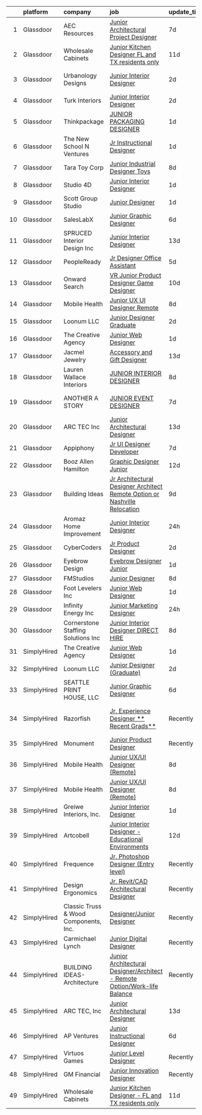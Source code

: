 

|    | platform    | company                               | job                                                                                                                                                                                                                                                                                                                                                                                                                                                                                                                                                                                                                                                                                                                                                                                                                                                                                                                                                                                                                                                                                                                                                                                                                                                                                                                                                                                                                              | update_time   | location                         |
|---:|:------------|:--------------------------------------|:---------------------------------------------------------------------------------------------------------------------------------------------------------------------------------------------------------------------------------------------------------------------------------------------------------------------------------------------------------------------------------------------------------------------------------------------------------------------------------------------------------------------------------------------------------------------------------------------------------------------------------------------------------------------------------------------------------------------------------------------------------------------------------------------------------------------------------------------------------------------------------------------------------------------------------------------------------------------------------------------------------------------------------------------------------------------------------------------------------------------------------------------------------------------------------------------------------------------------------------------------------------------------------------------------------------------------------------------------------------------------------------------------------------------------------|:--------------|:---------------------------------|
|  1 | Glassdoor   | AEC Resources                         | [Junior Architectural Project Designer](https://www.glassdoor.com/partner/jobListing.htm?pos=128&ao=1110586&s=58&guid=000001831bf6ca30863baf0cfdfbab67&src=GD_JOB_AD&t=SR&vt=w&ea=1&cs=1_e9eb47c1&cb=1662621502330&jobListingId=1008106949201&cpc=5EFBB0462F9C6B7A&jrtk=3-0-1gcdvdiikj4hj801-1gcdvdij7i3b1800-c6bb0ad38e2d2764--6NYlbfkN0B4mBr4nEg-dHvfKC8uh9Cro0ppT5FAXtqiwmrC7bMuBND98GqMElGLyTq2sES4zsujD4lJqhciQT55GVMOE5-8W3PrhrsY8v70FWKWTYt5uugOrDGB-qATEnEnKTgsLPhgeITwXnJgW0WsrtQ7j2I0jNSAVXe0rnyAcA-vsXq4viqtMn2Co_WvUYb-1fYrrO_n1aXzgiZSVpS3O1o9UOId2Pe7QO1kRSanrnJFlRKV9QpTAmbOpp7Grg7iVShrsUs0EOwcLfQvLPiuxy2JRq4RYDJsIjhM5WWxa9ei2IvtniVzAzBgIoYrxJSQYoapwh9IbNx8yuPP0Ra6Yx8YE0sijC74bFN6It3XEssATz-Tfp-N0ZSDFZlkpvNl-SEIZQOQ512RKGIQcQeNbCTFuTq5zc4A_TG4RFYztbqZPnPrQ1BEHO-Bd32qMO6j2vkX4F7rShPGMk9c1wJE23qZTCBqv2cjIzH933tBhGVZz8MNmYQ8JkesxoOSGlNBV6JSKeFTc-4cua47BLcXUoOXhzOb)                                                                                                                                                                                                                                                                                                                                                                                                                                                                                                                                 | 7d            | Minneapolis, MN                  |
|  2 | Glassdoor   | Wholesale Cabinets                    | [Junior Kitchen Designer   FL and TX residents only](https://www.glassdoor.com/partner/jobListing.htm?pos=102&ao=1110586&s=58&guid=000001831bf6ca30863baf0cfdfbab67&src=GD_JOB_AD&t=SR&vt=w&ea=1&cs=1_837c3834&cb=1662621502327&jobListingId=1008098268193&cpc=7EF4045EBFF25D00&jrtk=3-0-1gcdvdiikj4hj801-1gcdvdij7i3b1800-f3fd95e2d0fa8d1c--6NYlbfkN0BlfbrJSa3PHbvhjyyeFfDNoZtTpcLzI_2-SDNU7B3WsGWIYDmyktT4bk3iCG4V_I4NSMt6RktoGBD42Vee2kHPTUwIdLEBkku222GgmCSbmWZsv0P5GArL2zHJynDTdLcdeNouMZgwEqPNoplWHHLppId7MgI_Mft5OHOXfBW-BWToCueP3bzQ6BGomKlampS_DGHBh7BpgO08GI5knx8uXuHFjG5Ip_YRYxlHPywZyTttzjHvZQaJYmTJ-AkprmqhhgTOh6wgrt6mz7-iEELPfXEhjEDrstyCKI0rRJVgf5qmVbh7-fDgEs9ZWbIa6EJrTZjJMn0JesJa5sVfzLWEajRpBT5xOIY4GZCZbaklrikoYaaZJkyLmrKP_9VvDJKNXUhymgea1kCZ6S-659A77i031AgEp886IuF1PtU-tE2lbZLQQAFNjtemK6_Lj3SZGKJcfNkzZn_q27776Z4S8HqHJZKzkCxn_2T_ryUHWV_7ZUUKV1x3nPl8cagjtPbarr6aKp9UJOVlGTGSWTvdGGisL57G9zGrlSTJPDRMnA%3D%3D)                                                                                                                                                                                                                                                                                                                                                                                                                                                                                        | 11d           | Remote                           |
|  3 | Glassdoor   | Urbanology Designs                    | [Junior Interior Designer](https://www.glassdoor.com/partner/jobListing.htm?pos=122&ao=1110586&s=58&guid=000001831bf6ca30863baf0cfdfbab67&src=GD_JOB_AD&t=SR&vt=w&ea=1&cs=1_8abd10e7&cb=1662621502329&jobListingId=1008118638488&cpc=63E4514951618C5C&jrtk=3-0-1gcdvdiikj4hj801-1gcdvdij7i3b1800-99c4080cfd46a8d2--6NYlbfkN0AcpSabnQPmLsw-1I-pvGe5qtT-eLlYK91SCbruht8SNOjuOpejuHVTmRQdTC2Cardx1LhAWwrM-htOMiutQaLZmOk8jb_UsXFtdwkngK1VK91G6AKXa3uYL71HGr31RZACc1mkmPIAf32mYhekpzQe5wTTdb9gWyfad28uAQpvqLd1B31eX1odriIrUR_gYAVkQaRp9Zl6Kp3CK7goIbn4SNO6j57SLyQHu8hqJ2RTCZcmMfu12zkc3RirHB7XcNcc9rHpWNo7IgNzqzraJWnVfUGhvfLleKNtO09toOOLi6lLK7dKurSjpJoEkV2ypE1oxJeIyZxTkhGJsHyRM1ChIEhAso0OvvtKhMPSvdxpDzugNfvysxkhAvlPYlxL6diMXGZIEgSgVmqKzKOGKpyJziYZxsZjgSCqNA7ZgH0ePSFHft4mN6OKreXkMs4ip2c7oaU7vogQobP0J5VuRO9u1kXiZWgQ537gG7g4zyJgu5O_RpWyw-j8SMbmgbTlzWnhThuaeSepyA%3D%3D)                                                                                                                                                                                                                                                                                                                                                                                                                                                                                                                                                  | 2d            | North Richland Hills, TX         |
|  4 | Glassdoor   | Turk Interiors                        | [Junior Interior Designer](https://www.glassdoor.com/partner/jobListing.htm?pos=103&ao=1110586&s=58&guid=000001831bf6ca30863baf0cfdfbab67&src=GD_JOB_AD&t=SR&vt=w&ea=1&cs=1_d3c0df15&cb=1662621502327&jobListingId=1008119383980&cpc=24589B7DFBADF147&jrtk=3-0-1gcdvdiikj4hj801-1gcdvdij7i3b1800-9cfc65f083d63049--6NYlbfkN0BTy4Vq3kUv-8E8fBOrhZt-7WJQYqv7u2ur6JnxlE7nqzcxHKXba3er8xfLY8VfYDz_hlc3uNO4sLiqAkkPN9WLjHkKSHRiHF9h7A_lcm73T7znyFWSLSU5ZHJZrThCKzQbLg2d0sTMO55S6LmUb4JsXUWzkENlRBRmbew2kJ1drKhlTAawwJlKPiKTmRT7FuuKPC0DW68gngob_sItk-F2QnyYiYnucMHuzZNIS77kyexyF65PQ-4Cdmlj-gOIREWzUFP9pXIPvHoCp50yDEJOO2tkQ7ZmmYRkQ_esblcd60WYxp60pFv88GYIItHYxm6nJAP_ZzphfaoC6XJPXcXlOpiCCzNK9W48nNS_MiaoEkWB8GTzIyzgYeYn_F77F8GmQUM7ayBI3SnQIQeLTxwlFR-5TNvGFc6a-7Ibxkq7sRctOoonOuiv7NwqP-uKD1_fIecBJYBEnGnO0Q_cRdbp0_AJKJNyki0jjR7DNLVK_qV0W0ES9VQBlqghtTQllmvRkFx6OVb-rg%3D%3D)                                                                                                                                                                                                                                                                                                                                                                                                                                                                                                                                                  | 2d            | Colorado Springs, CO             |
|  5 | Glassdoor   | Thinkpackage                          | [JUNIOR PACKAGING DESIGNER](https://www.glassdoor.com/partner/jobListing.htm?pos=112&ao=1110586&s=58&guid=000001831bf6ca30863baf0cfdfbab67&src=GD_JOB_AD&t=SR&vt=w&ea=1&cs=1_d805c031&cb=1662621502328&jobListingId=1008120815731&cpc=444700D72F2ECBCE&jrtk=3-0-1gcdvdiikj4hj801-1gcdvdij7i3b1800-dc8a50ed25998491--6NYlbfkN0AuM2h-FiZ6pxynkFwuURbyk3E40t-YBgtquBS1k8iiYKbZwF-gcUOp-YpCknliwipHRnu8VAtQjUHCW9hggfGl4hnlPlMkaZTH1o3s5IrnqRXB0KOXgk-5XhkOkeVkfyffUToh202prnM7r-Vi7fgzwiT1ev-hpx8-nYxdXwEEOiEBhrOWM8S-bnuM1RG2QTnEWW1loY3IEJU9bl429ksRdrYywGvyHGM27ImJs0T2GYVlIOpF40vS7p0eGlLKSovNn2qZL7A9ixuubI7up9IgDlveUYMm4xjQQ4xFNBmGQd-64JwNFtj7xYFA9Fs62qFElC5WD7w1DJTUb1SD1MMm3zVmQ-UUQfBTBSIywlx6aS3oxKixICgc6VQu_WXjhZUN-At6efvDQ6L2rtQj467_1PozE74py6boQL7Et0nWuZKefTu4LxwnkcSktmwpL7jFOxQaxtRWwzL-zEsvVsmS-23dlBHRsWvlYd4hziS_y3Ls13Fa0x9tXcuBTP3z5gg%3D)                                                                                                                                                                                                                                                                                                                                                                                                                                                                                                                                                               | 1d            | New York, NY                     |
|  6 | Glassdoor   | The New School  N Ventures            | [Jr  Instructional Designer](https://www.glassdoor.com/partner/jobListing.htm?pos=121&ao=1110586&s=58&guid=000001831bf6ca30863baf0cfdfbab67&src=GD_JOB_AD&t=SR&vt=w&ea=1&cs=1_3d58f181&cb=1662621502329&jobListingId=1008121524622&cpc=42BEC95245890617&jrtk=3-0-1gcdvdiikj4hj801-1gcdvdij7i3b1800-bf06e3e6c69108c1--6NYlbfkN0B77IjMi85O3fSRyFRx7hF5ozgaDuf9JHo1-2f8PsCqNheoK_KNT8FMPMnEeLznBU8H0ScYvQsAXPGJi-Eh2fHUAHl6h5Hjz02f5cUWnrRx0VG-vT1Xm8zoee9EKvyl97WDhQ2_RPZLUm4JkZbDjCjxQG6oChA7FTWf0gWmMtbdzZazF7IquL1g1dXo1CZ6NIswhcdUOvIAN9nKf9qkShXI2RbOd67AfqkTLX49na9nygMFrl5a1QQUioKW21QhrzGyqU8NQ3sW1Yzvp1URafxd6TF-9N3BFchbJGqv4pfsFWwCbvIN1J85PN_9DHLLG6NpgSNRUSb38ftyOfvvUXiRqwtrAoV2JP7auvek5tKV6ybCfI57FNwTov2JNtviHUPoacsAMWCMC-g4_KokvknVZSHuJkcqn1vY7PnM0SgVPfyi9FTqzW3lWvo8g-SHiQxrTsAgGcBp9smQlSGVlb-cUj7uptXmz4bOkm3QaPQFxPF107MxLoJvb05HOWIkKwz9t3miqbPIDA%3D%3D)                                                                                                                                                                                                                                                                                                                                                                                                                                                                                                                                                | 1d            | Remote                           |
|  7 | Glassdoor   | Tara Toy Corp                         | [Junior Industrial Designer   Toys](https://www.glassdoor.com/partner/jobListing.htm?pos=109&ao=1110586&s=58&guid=000001831bf6ca30863baf0cfdfbab67&src=GD_JOB_AD&t=SR&vt=w&ea=1&cs=1_c7e37477&cb=1662621502328&jobListingId=1008104241715&cpc=01657B10174A43CF&jrtk=3-0-1gcdvdiikj4hj801-1gcdvdij7i3b1800-03f38e4d59b2967c--6NYlbfkN0AkIub598ZnF2Da3IhdEz_SQbDzbNeh1yEdABgIrYesRHiWB-KyLwtLZ9QnyjpOlZY-VYox9k9oddaGIw-Edy0OSMSvBOlpLwKta-nH2inTPaRCGbWi4HuqoUUbMsWB82_boAeHqhP3l-oPXKBSmwbYmmXJv41fN7VKewTtcvLHjd3Yh0l6rW5jEwfj4Xf2b71u8d5SEhHmUIN_VgxeDudzRvh7b3AOMYVDjE5BSPrPl637MRgGm1ak79xKITyGz9LESzAsUzAgtkqZWI9ozzu5EYdT_qT4u5FVcGm8YNxQueua9oEo0sPt3QQkwDNhO_15MbgSf1iLE_bFLnm1Ea8UCCENs93qXvTI-cgkP51-tyGXVNop4VL3_X76D59t2BMtczmz1WztGVC-6asnrRSFQSi3508rSipJCMheWz2aikxcfWHA95GsdIPmKE-14Ff3s5ZOgPxIHzVFvYle3OKReQ1Mz0eHeoQPkOw8OGzAoOCQ1jW-SF_ZHdovfWgClvV2fGe0Tqd8ag%3D%3D)                                                                                                                                                                                                                                                                                                                                                                                                                                                                                                                                         | 8d            | Hauppauge, NY                    |
|  8 | Glassdoor   | Studio 4D                             | [Junior Interior Designer](https://www.glassdoor.com/partner/jobListing.htm?pos=113&ao=1110586&s=58&guid=000001831bf6ca30863baf0cfdfbab67&src=GD_JOB_AD&t=SR&vt=w&ea=1&cs=1_90cb69a2&cb=1662621502328&jobListingId=1008120420730&cpc=88C71AD61D38E582&jrtk=3-0-1gcdvdiikj4hj801-1gcdvdij7i3b1800-d66ac5ccdf6e1116--6NYlbfkN0CHpSnjIPxMtekS58WZl5Olhjo2iWL5RjE_Boe0ccr3FuGoV4i2gtzxrtWqQnVqWirhdJlFGM-ODpF-pLua1llqbWXyAh1SLilXLiFgfNkrS8FVZzINW8Sb8wZ0EsFHB0Rib8eKHqdKJV6jcxJJTZQWdRPobCKme2D7pMwYNbuSVFRg1EDa6XaqIrHARI2kbb3s2sfNcohPkn49s1MIv5Li38PgMZy5ql2UXGGDxHLLacisFXy0NqI4aX7nPL1XEBw35JxuVPXP6sQIuyrJIDrU5J8Q__RrskI6j20W-idKg4v8Y2U3-ItHtGZkLkVYajU7mP4aPX1gLu_Fs8ySniglq0FdFhWT6VRQoxwclzMJ1uN5W9LVXFgiPb-OrK4-zZ_uH3BrU8UOflRPP2zXhiwfufR-jvEYZGNdeptvOL5JmziJvZ3pJjcEeTR4CrDMxpXu9kJ2uTt_eARfi5YpgoXPf0fZoFWQEa0OfjDI7969jw0GKt-_0QGH-nPB8rvSOfdshOkjxCC3Zw%3D%3D)                                                                                                                                                                                                                                                                                                                                                                                                                                                                                                                                                  | 1d            | Denver, CO                       |
|  9 | Glassdoor   | Scott Group Studio                    | [Junior Designer](https://www.glassdoor.com/partner/jobListing.htm?pos=106&ao=1110586&s=58&guid=000001831bf6ca30863baf0cfdfbab67&src=GD_JOB_AD&t=SR&vt=w&ea=1&cs=1_eee05811&cb=1662621502327&jobListingId=1008120859273&cpc=81AAE51C33FDE227&jrtk=3-0-1gcdvdiikj4hj801-1gcdvdij7i3b1800-c33eb389315ae35b--6NYlbfkN0APToHrk7ILONyRglvlT3LJMO76dZGJsKlG8WQjsY8CqzJJDeCOMXQimsUpbWE_Zw0zBGtYG5mYPOavxjX80xwefx1-WYz9hU4oWBPSHw9ArJtRdWZar4cODPY57kFstE4bkxTXnR1m0LOIV4VsEs3frMQprEFMLyyH32VYka_tIKwT7912pRk4SJD6vnvfCzseu7-Hb5-jzWMuuh_HrB36nvR6jk-FHEn6RrAFYpYhvRucc_Bv-1RHq_SvLSNtHJYSzvGfsIVVI0zvpAYnIge4EVovfkjUDSXyK98uQXaP8lUKWqYOeiRatdlDsq5DMEL57lCicJy-W9fCzkxH4nI5Eqwuu7Hla_ixh3mzId8HQaHl6GztAO0HxPpKkio3bwvi8-A1LTj2Ln1oDRIzjcmUzsy2k_NxgLSP5s3RIQuQkvydnKGj9A7_H7pp384u1zRqHiop734eFlwwRlvCTnG006KrdjaaEmdrm3LVFGNACMshuKpg-NoO2DQnfieMfAcs2FtXC6y1xg%3D%3D)                                                                                                                                                                                                                                                                                                                                                                                                                                                                                                                                                           | 1d            | Grand Rapids, MI                 |
| 10 | Glassdoor   | SalesLabX                             | [Junior Graphic Designer](https://www.glassdoor.com/partner/jobListing.htm?pos=107&ao=1110586&s=58&guid=000001831bf6ca30863baf0cfdfbab67&src=GD_JOB_AD&t=SR&vt=w&cs=1_89bc3fe2&cb=1662621502327&jobListingId=1008111579607&cpc=84DBBAA61F05C438&jrtk=3-0-1gcdvdiikj4hj801-1gcdvdij7i3b1800-e908962a8703a28d--6NYlbfkN0AZhccrYCUSJlZEde1UnGXnwlG1V9FU8luw-eezWnVYr5cEIZbxF0ud2TiQradMyDYAhjUuZdU-Jc6KDrNnXGt0luj4X9eLCFruo8XOurAzNfkw5TKDUy8_2DXlF_UuK3XC5Jdc8AGJshFzDUJNXv15OVNeEv33cNdPQ9245r-wmXF-LAyKzaSghXflGQ8p0QStWXYmC_7uTsXdxjxXt0chxf-XKEO3PScP9UCTtWS9-jzK-wpmHhBa2DW4RS2EYC8sIZSG71hp2k28ed84_OFVmnbRRdlyWZU8k1kNZosWzRqyBLz0IuO5Ve27K7nN3Gos89RM-jn_ByK7JT00hTpqz1Qir3ZbEWKNAbDkRlutQ3l1Jc9l8ijwOXweHNi85RYdcgTDMlqXyMY9tXqpZxx55MdIm5GABkw2A5cJgUZChighJNz3RbUS)                                                                                                                                                                                                                                                                                                                                                                                                                                                                                                                                                                                                                                                    | 6d            | Austin, TX                       |
| 11 | Glassdoor   | SPRUCED Interior Design  Inc          | [Junior Interior Designer](https://www.glassdoor.com/partner/jobListing.htm?pos=119&ao=1110586&s=58&guid=000001831bf6ca30863baf0cfdfbab67&src=GD_JOB_AD&t=SR&vt=w&ea=1&cs=1_ec0efbe3&cb=1662621502329&jobListingId=1008094558478&cpc=76BDADE3D6D9A820&jrtk=3-0-1gcdvdiikj4hj801-1gcdvdij7i3b1800-80ebf77650ab9797--6NYlbfkN0CyuKPqNU731rQxIAuzkiRbt4QedJXsrZ0xIuHeMJBfly7fM2DZXWCz-6qZzSdpwEO5m4JQNTI39-wSz6eSJAIe2DCWQ1g9E6jbihSTcdukLL9hmXddjUm3lrv3zPf-27_LJHtVvA-jmYa6UZrtqZdYTLq60kJRfkOUZ8MWNF_A7uzIKChvmUQr3Wmb0NbKUkonMMMQIBsMKkkIZRlbKT3ypff-SN6nGSqbNGSB6wwPS0zaouKa-SDfPjYzfvTheLT-_x1DnXdkRVd7dM-uYCm3qa_NlJwPEwhSFp7POINNxPUtD8TpKY4haj-4rE08kMBfHSlH7o1nnqwyhG2fvTIusrZjatIIWNADlHofgIlqo0TxHLHKJQFLJSQwUlLIvdLMVm_--4BJZIdYROLaNG5xgSgYRhv7Ax1m0-BP-_bQWkDid6w0y5M4S2EJPqFoe80YXNFrR8M_L3Hdwozb4VrNudKVE7ZYu9iA1f0hb0GGYHB_hYwb9N9_otxRkuN210M%3D)                                                                                                                                                                                                                                                                                                                                                                                                                                                                                                                                                                | 13d           | Carrollton, TX                   |
| 12 | Glassdoor   | PeopleReady                           | [Jr Designer   Office Assistant](https://www.glassdoor.com/partner/jobListing.htm?pos=125&ao=1110586&s=58&guid=000001831bf6ca30863baf0cfdfbab67&src=GD_JOB_AD&t=SR&vt=w&cs=1_1a4b7d2b&cb=1662621502329&jobListingId=1008115010022&cpc=149B3D5996025BBA&jrtk=3-0-1gcdvdiikj4hj801-1gcdvdij7i3b1800-db33d69e8cde6795--6NYlbfkN0B1drg_K7tLxMie0n76weG8EYn1RYFA0dI3OmTgBacXuc2xu9EYH4rGc7vmHioYIlAvEkC-ID2xLPLQ6FJmgAlNt6l_XSd1lygQWPWbHzePe3Wu2CVBLzr-8vXGgytz4pafUNaa-UqWICO5ECKnls_2e4bVNMUnmTt2EGStTaZ7K0XRdA_Zd8R17SnArRqM7HUc5jj5NI1baNoGMJfQvuKci2jlpeszjJqBU20xTJDc9lhnmk75kUrP2a2XuSvdY7hNkI_d-OgUhGWxqci1Zei0wyMmwGv6y3iH4dgVfiRdC44t_QhOmVofLaoJRQwfvw7jaka9otyzpYAdxHaSsqbSf88inNqtuBurcLnMSGxGAulkR2kHSXH5fFl4j3lr9q3FAJ0F6pNPVLpPGIGcqfO5KKG0ZNNG3869fV4tT765KVsMgIN8CLn54QOZK-bfeSN934v3PwS5mH1eox4r6kgsVKxcEoyAr-4E6gVWyed1We4uyZA_ZVU8eaK0sP4Oetq9fno_kaIFlRuhreiT4b3ohJDCMqRRBAAPfEPa9cqvtJ6D8qKS2cDnIpboyGhNsH0WvF6UCCmkVEPGTx_B4R6Z)                                                                                                                                                                                                                                                                                                                                                                                                                                                                             | 5d            | Scandia, MN                      |
| 13 | Glassdoor   | Onward Search                         | [VR Junior Product Designer   Game Designer](https://www.glassdoor.com/partner/jobListing.htm?pos=129&ao=1110586&s=58&guid=000001831bf6ca30863baf0cfdfbab67&src=GD_JOB_AD&t=SR&vt=w&cs=1_27a77b38&cb=1662621502329&jobListingId=1008099053226&cpc=FA84DF7EA1EC2398&jrtk=3-0-1gcdvdiikj4hj801-1gcdvdij7i3b1800-07bbdb308ea4cc37--6NYlbfkN0B7YoEZZ2QAGDyEGGmBPAUWSHc1Mt3sMCn9FehKcWA3w0f8WX1n9N967XqX1pCIHHLFdmzbhUsIqV71s7ELi4968vvXF1tNBLroB6uxZKxOmwhjWdxb5OGPft9Hp_QzX1Za0pDBa7zXeAU8-B_2iBrng0C8MzgiMDMQd45vBq0TCqtqFsY6h4J69NGjonh5XBwHca38FpxQ99siVi7yfY50Qx-D6p-_9EF8ST3fYnEu2LoUVEy0VnAFiw74JY19A2juPK9-Ni1r0qb-ZNiUA9oTqKjN9bNdWQP1pkNh6pQLNce57YEfODVDplgcGRSFwHSlQvdgruD7zLWdFUSiSMKsbyv16PEZ_HH-Z4tHK4VjqSY75mVNzBWoJGUc46qbU8aXilp5wgolwqApdvWfiXMtlMtMujeSs8KPSsH-BlXxK6oyPVkfs0Qp6JXSUTuXmLVI4PAatT0YNeMg1It9DhbsEnQRzcUIgfX3v3BqcxBJa-S_ftIgKLkf0qsmswbJxMoRXJarVT6Tmbh51nLI_qE7X2bn2liuFNE1-SvGKpuoIeTiEAfuKqCN4OZCgVaIMpofuNxPvc1F6EyW1dRoZ-w0TbJmotLOwWuy9kCqNZk08vhKIm1xjjvTo7CjXLNr-DPaDMQ8mzn7vhmbpUuI6BwZVoIbszzmwub0qyIgomJZYWaNt3sgKmz_twvAszTp1MctHvSVOvSSj8h8SNfH83dPAdcSy-A4bJuL2TcXMtiuStimv1KiPWmgJkYw9gQACq7wh-W8KXry-G79fGfAHpTo0uIQxHdDsPfaFo2ifFVTd_aHhg2JyOgPfCDWHiHQwSHwPNFgPApgYM-Qv-uJqS8S5nobBhgs-savWbWy9rDLKwV6bQk_PwrGoXicFLmypwOYtztixgpLRFSd6eSalpoUWF5T2G3yjhZWcC8lraN-mvoPRDHOsRgbXR-7D0uqRnEEimbSp2xerZwAKEZFiksIjyyQj4oG4rhnnOdkJ67J8kiFJU4LemcltG-0zeMj86qkd2ktHIwupR-THu-G6KCG) | 10d           | Seattle, WA                      |
| 14 | Glassdoor   | Mobile Health                         | [Junior UX UI Designer  Remote ](https://www.glassdoor.com/partner/jobListing.htm?pos=117&ao=1110586&s=58&guid=000001831bf6ca30863baf0cfdfbab67&src=GD_JOB_AD&t=SR&vt=w&ea=1&cs=1_b581f995&cb=1662621502328&jobListingId=1008104582625&cpc=8795CF9063CD573D&jrtk=3-0-1gcdvdiikj4hj801-1gcdvdij7i3b1800-0b855880aef5fae4--6NYlbfkN0CVW-wZUB6fDkVbeXZUmA8a9VqOuLioZTZt07t5oqbkUixMn8E1AkY7NfCvE7a_uIFEM4p2K4W6Xowwu-eZbvZMAmUZzzrHL6ljTCT7DYTx6XjJdgQUIEh9p7SxX-wpgLvWtsfp4DDj8x2BvdIzeHYMSSkPiP9r4jjtgVITdl04BLVLmN7DTPJeZ4_ZEyu9s9nqhV2QWR_lITSxw7XkI96UE3wcvTIgWmKlX7r6ub6nhPCoSA5A8Kl8n8d0K252U6qIsNdQ3pNuo9oR39rvptm1X_tP8I7vmwEYJAJr1jIXkVW9MaYFMgAjfuAQfOm9nivUKue3BkjP0BPx8pBVXt9MCdPoZz_IGGOIzRnUwYzCykjnGPIFkb0UVFKdlLBK8T71SNf9Rio8Vv6iJVSZnxYhPjb0m-vfZh97app1FDGN3imWjNRWi0CqgvjSjUFGDTvtFRi6WwxQJrXtsPgVmeoVPvdAXd-aKz2HcLx2PV9nE2F0w8E2YQGF5jCrcfAx8zC_4SmkGFGeO6uUsMBpdJ-CpyjXC_WYzRkShG0L5pGKBJ3DpYWC_KAWceKqwWL2sM937DZLLY52V9x28OKLsTPI8AK83OzIkUo%3D)                                                                                                                                                                                                                                                                                                                                                                                                                                                          | 8d            | New York, NY                     |
| 15 | Glassdoor   | Loonum LLC                            | [Junior Designer  Graduate ](https://www.glassdoor.com/partner/jobListing.htm?pos=123&ao=1110586&s=58&guid=000001831bf6ca30863baf0cfdfbab67&src=GD_JOB_AD&t=SR&vt=w&ea=1&cs=1_db78818b&cb=1662621502329&jobListingId=1008117829071&cpc=FAE5E775D180B2FB&jrtk=3-0-1gcdvdiikj4hj801-1gcdvdij7i3b1800-40214ef59b438126--6NYlbfkN0DAwgduWqBP7ymGN-lTADpinz2i-23XbRAyg5ywqS-MDfuU4MrSvHQrlYYDKmwGGmwluOBvz7vMslEzgRKJczfPOFybmcpWvAGGJl5bfuMi8XlHlFi-cravDhvAvoHGrCoTnNay-wBlxzCKwuu0iSTYx6TpVe9_VIsP_lWlZpD3xOCbK1FaavEr53sOfhyg6Y1Pj1uGGO5LGBoW7SSObhxt1keNwInY-2B0Gqpk2iU95q771qyEhGQvbPznpGxOqfpy_7I86dte_2u3mBj-KoaFy0v0ybrMi4bhV7-hJ64ZPagcYud_eOKKXkOG3lnSv1y3a2wfFP-f-yVmYZBXbQnOvrMzPF-Q2jijqRD0QWF-pdMegOWpOjAxoIk9nz0lx-VbWsPV4bTeyoy1Ay4w1aFsDCIw3RQ_2xylRNv4bwb1FOZekY0sZtuxV21XaQcKD8uRKGh_hpi9yT7wGV6d8cHCOO5W0Shu9FU55NxQ9jkHo3RwNQLXz8jYXxsq1NTle1w%3D)                                                                                                                                                                                                                                                                                                                                                                                                                                                                                                                                                              | 2d            | Valencia, CA                     |
| 16 | Glassdoor   | The Creative Agency                   | [Junior Web Designer](https://www.glassdoor.com/partner/jobListing.htm?pos=105&ao=1110586&s=58&guid=000001831bf6ca30863baf0cfdfbab67&src=GD_JOB_AD&t=SR&vt=w&ea=1&cs=1_dcb905f3&cb=1662621502327&jobListingId=1008122117450&cpc=39BF0EDDD7C951CC&jrtk=3-0-1gcdvdiikj4hj801-1gcdvdij7i3b1800-07de29c15e1b71f5--6NYlbfkN0CvahHJL5dpwIe5nlYo2UZJB8CTXAEl9vJAxrd3EfdRQRDXMdttjz6p2wIFQHy-ikY5HQoD1oHYAiAXQLBDYqWRHqBXiX7PHw_EVYOTefVmqgQrXIkbNhJUSs-OmbVuz8nyNude4TWYWK73T9uHxG1FoKMezYAVWTGz50PbTvAD2NIuyzBBAE9QGTc7B51kAjus5-0vZ_VYxoidGu3HiYkjVILAFeSKrrpBU5bBuZUYJMG8N7_s8zeh_7L04RuZkpM18KpUzCdcGwr4K0jDuOWSm1nyM9376prPCkGL7t8WKi-mlieZwO2RVKQtll-hcpBrRH6iD6R_s5Ac8TsipYi38RJPt3w_1glMj-X7HWgo-iW1En40kRxdUsGH_pM68yF2f2PQqmya1-EXVZyS2bUng2Y9XY2HWOYpQVpSxD7M5Dy9ulhefgGCRGCFHW7dGyUQ9duz8POWsFyeRBg6GV-h7-w9FtTCRa5JlWsBHf7otg8UVPjThkOLJ-ilMTksk6IBraitQ0_7vg%3D%3D)                                                                                                                                                                                                                                                                                                                                                                                                                                                                                                                                                       | 1d            | Fort Collins, CO                 |
| 17 | Glassdoor   | Jacmel Jewelry                        | [Accessory and Gift Designer](https://www.glassdoor.com/partner/jobListing.htm?pos=114&ao=1110586&s=58&guid=000001831bf6ca30863baf0cfdfbab67&src=GD_JOB_AD&t=SR&vt=w&ea=1&cs=1_75f3f77a&cb=1662621502328&jobListingId=1008094045785&cpc=B05B6D422C45E27E&jrtk=3-0-1gcdvdiikj4hj801-1gcdvdij7i3b1800-fb3c68d7bd62e2aa--6NYlbfkN0DfhRLDY5E7BVY3xhBTAobuSaZ3WR2SqAJ-w4NHeQGDZ5tebBT8WaHsvE5adThYB7aJ3Tg44UEkKSZfnTXkIQteDUBjaVeukSMg0PLbSUietYq4-t6r91KBHPlyblV228V6EvyAGssnBtb-_pMmtOSj0wQVMVMzQVpkL1mV4BraEyfpY5rt6N6n3_0n1FL0QUhUfMjDXT_CNCFJtduhi1b8S4JPACLpvAWlkwTJqXGvOW6GlU0UQ1ujTbkIbjR1itPxE4Np7b-JDipiJhT3kSc1O7iPa-g_yxDyJRXSbWZksPeGpdbP1Q22uGLy2I2orUco-OtArJAeyPszcxmZsoBgSawtaOZS_ek59MAhc2OgQAU0Qtl6hjdPXir6tvDVLg_Ee53LKaHMzEa6e5LhfI0FiCAYgIrV7o-GL4yK4NalJYyVSJ_e_xq_8Rz2p_e8o3ptWfaD_PS-RqVNJTcJFartPL5Rx9Z_j96UOdaP9P5I8QbaJNXdSpUoB-cebBgxQfaopFKPY2En7w%3D%3D)                                                                                                                                                                                                                                                                                                                                                                                                                                                                                                                                               | 13d           | New York, NY                     |
| 18 | Glassdoor   | Lauren Wallace Interiors              | [JUNIOR INTERIOR DESIGNER](https://www.glassdoor.com/partner/jobListing.htm?pos=115&ao=1110586&s=58&guid=000001831bf6ca30863baf0cfdfbab67&src=GD_JOB_AD&t=SR&vt=w&ea=1&cs=1_5889366e&cb=1662621502328&jobListingId=1008103803807&cpc=235F38378B0CF412&jrtk=3-0-1gcdvdiikj4hj801-1gcdvdij7i3b1800-aaada9d120d619b7--6NYlbfkN0Cbq8KRDDswypoZUK76VNR0mn6UWrbYcZCiHc7AYeAHT_r8k0rVjCVcwU5_JDKeCjF8a4olaP1Ko9xwkxQQAxIWy64P8_qRLj27C9GX95sQPbB9GRVGgp8mzKN23PDH8Dwl8RPcV3gDVXrghmZETCXYwnPTNpJeexEzsAPFSFqPFjudlEl0IPU3Q_1S1rr0Vac0Y_6DMeU52hzi7oDBAPmDsv3pRE7hqSaMXilzKkM6DoMKfqg0wOSfNvG_9E5paLImG_V0ZmcTmBLISzyOIyKynhDz6YH5tpgQ_EzX4aJDb3_N1Ono_x8o52N1TfAzE0dVyCbxXV-53D2sCujKxJcB7IPqnN6cyYDvKJRpZiLRD6mYduuW7OvaBy24pbM_P2xesAszXJ1XzrNEvdtz6QdJUcnAiJEMGbYCnmUWENkVC7mYKhb9FPqMUyxPnekuL7pJ9k2x6-94x_0r61BAPs2aIsQIufSdgg0rXZGQg2v4xu1dbvdK4z923DLJnWZpEVF-VCnqwDmTVA%3D%3D)                                                                                                                                                                                                                                                                                                                                                                                                                                                                                                                                                  | 8d            | Paradise Valley, AZ              |
| 19 | Glassdoor   | ANOTHER A STORY                       | [JUNIOR EVENT DESIGNER](https://www.glassdoor.com/partner/jobListing.htm?pos=118&ao=1110586&s=58&guid=000001831bf6ca30863baf0cfdfbab67&src=GD_JOB_AD&t=SR&vt=w&ea=1&cs=1_ff9f6edc&cb=1662621502328&jobListingId=1008106607922&cpc=2F9DD8B511C89582&jrtk=3-0-1gcdvdiikj4hj801-1gcdvdij7i3b1800-10aa3b458b445710--6NYlbfkN0DsBOlmEAMqZtav1V1WKZO3RUElpafjggtWvxyDQ3xFSqf_F-uFbbl6FOOAANp-hNwtXQM9mWj3XURN6-Tr_rOl1_9rP-_ErtiIOWTp9DWKV28-WNBIOEh7ajDoQPxaYnS80Bpi8YG0_GqKETZfHSqcxaVQxuU2xORISkEOQjFxc8fp6gifs_MpBHL2_AFQrTl2CiOT1WjBToCFoVjRVV87jShZGOS3Lz_iFbjp2E-vg0szYSxMHOCiGKHIymX_CFBhwAaX6xH9GwthtGu_z6hIf347DvoqpNcr8fS7PBtAQvnsMfdQFJy24ExEttijtrunJoOBUt_Hvf6i6wJmsaMuz2Juw8DD5PJH5HuNg-bdLkl61yS9DSVo7eoOi4VrfHPeeil1PEBjbXjYKyrdMQ892AMySWCGhV7IwyvxcTT-QJrzL-EJxVHb7xe1T-EmdXt177kdG9eMBr_wxsdG6GkQ_YpSoi_vB-n8uW5b8KClcnI7c4-AWpvSJmbLoBW3Mnw%3D)                                                                                                                                                                                                                                                                                                                                                                                                                                                                                                                                                                   | 7d            | West Hollywood, CA               |
| 20 | Glassdoor   | ARC TEC  Inc                          | [Junior Architectural Designer](https://www.glassdoor.com/partner/jobListing.htm?pos=101&ao=1110586&s=58&guid=000001831bf6ca30863baf0cfdfbab67&src=GD_JOB_AD&t=SR&vt=w&ea=1&cs=1_8d9ca2f0&cb=1662621502326&jobListingId=1008094250347&cpc=A3FF7359324B14EE&jrtk=3-0-1gcdvdiikj4hj801-1gcdvdij7i3b1800-057b9ef726cdf355--6NYlbfkN0ATuzukLZvOA7Cxi5gGVTPK8s05ijijAIGQnHXs5Od0Xxlz_9ucv3NNMmMCiVCRnamLwynqCI_gH0TeJNJ8dPDCE9JBqDAqH1bTDht-y13r2k6KK0hLrrYz-6H1kzOAYAPZ2LpBMGePNcYe-OxGoZbJ3nZcV01QIzIJzMuse7ZZpjxaUZXBATd76pcjJNWgO1vRBgVOxPoahlZ6LGweHOLpa0BSX-VaEJ7gyc8YJXid-Y-MEDzwo6BEVUa70jbqgSht7Wtqlut_Hhxbfsc7IdffdhedRZGSbrG7hbGkn4Eab76b46vCdCCzzq3QlGH2aLlroez_r3r9NsvBlYjxiCgNcueBdZ7jDC_RX9HLbsLLfYkId3f_Y3T3AFn6S0z5jKTv999e8mZJRajVEEpfAfbVx5oMLbG9F7GgwjFLb19DBbz5xCWkGu-HYgzwBSNGGtsk7fwtVcSwMkv-aKsZHj-y96tnd-dbqTKBAxeeik7o032yeG8X898lbqiGyb67kstHWwsgnV9xomDxbbHrNuC9)                                                                                                                                                                                                                                                                                                                                                                                                                                                                                                                                         | 13d           | San Jose, CA                     |
| 21 | Glassdoor   | Appiphony                             | [Jr  UI Designer   Developer](https://www.glassdoor.com/partner/jobListing.htm?pos=127&ao=1110586&s=58&guid=000001831bf6ca30863baf0cfdfbab67&src=GD_JOB_AD&t=SR&vt=w&ea=1&cs=1_fdf59e58&cb=1662621502329&jobListingId=1008106905500&cpc=32EE424DE2B657EB&jrtk=3-0-1gcdvdiikj4hj801-1gcdvdij7i3b1800-ace4701ba98733a2--6NYlbfkN0DBc7w0xclGgia4rxR5d721pIg1ynEBDV_Wu1axbExK5d0pbSc7c3t6wMwCdRzWOG5gAiI9DzWZozo1Hs_dX5xFBK-3mPdmWahEd8iOAY9Y4S9YneM6Xl_nYOCUXvbXwOJj2Ds0fi_QRx_9l_ZfSqHqnCt5_KkPwgPFVZdduwuKrjoxYKHndxRL_08kRAVw_BsJ5b6MOQRWT0tWdJIub5grUWnIXisHWVEGnpYTj55UfGSkVME6x-W6Q1QhZMVz7g3ywehNUFmuNCjixt1xKb872rMBAYQuOC_OFWrJjM8A9aLRBYBGgC9s_aqDDBgwuNmg754XCFkdK7W73SKBhb5kVGOQHzPMDAVDAu9m-gvvOsDpZMfZL754Nd-wAoNfcuhUaYxSHugv_7KMUdU8ImufiOq1R5X4Wdrq1wXnh6ya36K8_xPAJIqc8S6A_6-crA3bvP7ldhYp6EAWQJUKYqwsvMOAxbxNv7G94cCQ1OonvIuHUWNnaI-KQGYKMFY__RQSS-DUODiJ6jzO-4Go4WZ3)                                                                                                                                                                                                                                                                                                                                                                                                                                                                                                                                           | 7d            | Chicago, IL                      |
| 22 | Glassdoor   | Booz Allen Hamilton                   | [Graphic Designer  Junior](https://www.glassdoor.com/partner/jobListing.htm?pos=104&ao=1110586&s=58&guid=000001831bf6ca30863baf0cfdfbab67&src=GD_JOB_AD&t=SR&vt=w&cs=1_76c8975f&cb=1662621502326&jobListingId=1008097391964&cpc=4269A4BF187C94B7&jrtk=3-0-1gcdvdiikj4hj801-1gcdvdij7i3b1800-16c71574a40267a0--6NYlbfkN0CaLaeO0W0aSDE10oNno4SsRl14ssiVXEJb5QYZji-zahvEu0xfL2FT9xiGXFqxhLhb3twJM7PHom58qPOiMeUwXzwUjPVK2VMZYKnrUbm3nUU7kOgJDn45XnQE6Vdtd_dVAGYTGG7HNMAZTxuBvJi8s48BdWrqDGVqZQrHCElfFdHBrjndRryQAd88pV2vhtCtQpaUYn8UdYECl612PnYOIspzKqhw7DBucqp-vahDra-b5gU6qNT26FPfloCC_FomNDvgz67xt1VrsNVXv7xb9u1JEnx3L78CValOu7B_srTmflRKoAc8sPTbK-nuvOQM77GFZ6vQyAM6vywHpspgexGCMX0LcHk8ummqn2C-HsZ4i6oBjrltfffC7l3s51VdVCmFZjG-kM5mx1qa8ExXiBSmGCdByqdqjvj7tPQ-hUr6gKMY7cBgEbMOKw0Zq-evOOcSxYgVJMYrO8YRp9T5GaerziqQisojDjSJ4XPZ-Yz5EL3FLmF9q7wLlHwclB-dA-yiL04VmaOFxt3j2Rtj-f4pD7WGSDW7IcjQpcNtDEeYb42e50x8b9vRUEaxU5TPwEaLdIdVzg%3D%3D)                                                                                                                                                                                                                                                                                                                                                                                                                                                                                       | 12d           | Maxwell AFB, AL                  |
| 23 | Glassdoor   | Building Ideas                        | [Jr  Architectural Designer Architect Remote Option or Nashville Relocation](https://www.glassdoor.com/partner/jobListing.htm?pos=126&ao=1110586&s=58&guid=000001831bf6ca30863baf0cfdfbab67&src=GD_JOB_AD&t=SR&vt=w&ea=1&cs=1_73d9fc01&cb=1662621502329&jobListingId=1008101522084&cpc=47CFDC01B3F81FAC&jrtk=3-0-1gcdvdiikj4hj801-1gcdvdij7i3b1800-1408652749888ab1--6NYlbfkN0BoeN8o2TtYIymYcGb3iHz_h7Kekt3ZVqOBcUvSGCcqpZG8odRd7ezbiMXdDCZmGoX7ePJ3Z7aAkzmVuVgT2TgcuUZzY7-W4eC4EkfMInd1CQVz8yTsc0JSvSu-iCqs7shIeoKJsDKrRBdDMW_amvG3BpSIRzscDA2Nnos781tYpktAVdz7jKvqHNt_JhhjS1sjOlJCR-ODHLqMvyfYGJGV8JofIYWwYhIFQ0N4LqUwS_ICZDyeWEfgCFz-cJq-D6GaN8wjAOGLaTXciF1WatLuw-hYAk5OcIMiKi_4XPgwWdTqDlBPRBDKLOBkHWYvKMsvb4mNPOs9lgIc28wF4nLGVLxrpMJhgA7UwM1oP9KHx7hSLKfC25Jya78nsH3nJkevzlSGgfCfgYzdzE3jLzVo0Z2xWUtG8fQSd8iQDkSBJudNmlZNewcCRo6hxWykcLroUABQ-iz4a3A3vLyAzTfeSOqUut59LI-b2aaR94w7OEzzDbT8ZPED2J_oQgIlHzKteACzLchfvUfvJs9ixJ9BHLurNkkSv7FJCkoNpkw-Q6_499QJyP1bCPT35s3Nu1w%3D)                                                                                                                                                                                                                                                                                                                                                                                                                                              | 9d            | Remote                           |
| 24 | Glassdoor   | Aromaz Home Improvement               | [Junior Interior Designer](https://www.glassdoor.com/partner/jobListing.htm?pos=110&ao=1110586&s=58&guid=000001831bf6ca30863baf0cfdfbab67&src=GD_JOB_AD&t=SR&vt=w&ea=1&cs=1_aa9bfbcf&cb=1662621502328&jobListingId=1008123273310&cpc=63C68CF611DF075E&jrtk=3-0-1gcdvdiikj4hj801-1gcdvdij7i3b1800-cfd2016d4c1f07e7--6NYlbfkN0DeXU0vMxLyKhfauY-dgUBa_3v1DHLtGGo4EP_Dl8CiYyPDWSWEoavRrCEmc3llBZ98AjKi2KqoddTjsYfiOhbbyVocEgghFYSgxCfuZJ75v_N29QQkuzGdplJFWK-mkh80asB7Ur1AO3QwMhhZzSVLdchFXFBl0LJLebvTCA8y_k0yVTqSLrVi21v7zKSFhSum6yr2EhAw56a-Hw6OwIFodSAQ2Kk6VRVAyM1eRla6Rdtj8QPnNwv90WszeCE19VL6JU5gSCsSIIqT2gg1fbmfhYAKWYN7CIXatX-Pj3IUXUS0Sli46ZYKrmNyXGxsIIdTZ2mK66KEXMjg2BsNBV1ZeKL2z1aSTVcs3f55jkkduc_vOliFomXcGLI7Mh0Pv_q5HO5DNi95z0HR6Thif_IxxrEBsJY8SowAKsGVlvcamVHWiuNuaQlLZvL4pcPjjyEgLJriXPisFj63m1ZWPxC8AHNTM38LXdgFjsjEBP64oGeKI2BXhPuTLFTAPUjTCFD4L-aV-bJwSA%3D%3D)                                                                                                                                                                                                                                                                                                                                                                                                                                                                                                                                                  | 24h           | United States                    |
| 25 | Glassdoor   | CyberCoders                           | [Jr  Product Designer](https://www.glassdoor.com/partner/jobListing.htm?pos=130&ao=1110586&s=58&guid=000001831bf6ca30863baf0cfdfbab67&src=GD_JOB_AD&t=SR&vt=w&ea=1&cs=1_dd643ae0&cb=1662621502330&jobListingId=1008118858681&cpc=451933188B21919D&jrtk=3-0-1gcdvdiikj4hj801-1gcdvdij7i3b1800-02477041e0f71bad--6NYlbfkN0CpFJQzrgRR8WqXWK1qKKEqALWJw739KlKqr2H-MSI4eoBlI4EFrmor2FYZMP3muM2jIErn2TD3DQ6_hJIctOqJfElMbglP0xg592gEfQi7bUiDwBHNn2zCig22n1FjqXWQprMVzzDeb7e9_o79p1qE-uwgithDuhWyh9wMN4eIfNXDHYd-TJ8XQVctMHRFKvoxuhIycZIyUqfyQvUQeRF10vImFFk2-NuZ88NauClqIHmCzOfINxwP6XxCov_Yk08kks1iyjCtSmX3DYimhzgM8iGvkSp0vW5WwvWXMh4bb1sqQhrMWki14tcK2fIsv-tgYUJvfRoIYllbQbaYSW0cJBr5PxCsXijbDKWijrmHiwYvlAVzKwI_Szk1hdvkrdzDshK0cr3udwYOg1RywzS5u7l06aecCYTn61K0kekrCKx-Swc1HAOdwnzyNDjvs8i-T5cUwjzWzOykmu6nB5d1V6guRHrocIJr4pOQFkFhr2HXmUICv1z8_2Wi1kOqRNjp56McmS138n1ryaPB3-Jnl6MR-eFDpt2KWP3QXH6-euaKEI8rAPUCNn775uD524XQm1F8o_k1ZvtUEO0tFqMl4HGda5gcQcuDMg_o9v3cRp_VLmJtbyvyjw7woWaW1egNUOucD6QXqUZqZOjWlP1ObCOw75KM9iKeqgymxGRGS92VENCgYUu3-npwC8UUHWj2KMXnlvjAqVYkphmx9kkMyHKZ8PZsFyettRUsAF6hQsWyvjR9dFXAStEAnTLJlfSMOc2SUQKC_0foh1QRcQDwnjsf06OG3Z9ZA8iBG-rnOTROlcGUHE7VKLGqTJWmfjYe5XJj95u_ZLp47fw7lZEbun91iY51whHS1EcCnreXeW6vginMteXtuUrPz1LNadHojj-MhAeF6NqodA8xgBZuzG2ZUbC9cxbCz9_RXqHg6f29If25oG9USi-eykKFG_GJhsyYd79DEFS8aDd4JSnNfLlOgxCfS7c%3D)                                                                    | 2d            | Los Angeles, CA                  |
| 26 | Glassdoor   | Eyebrow Design                        | [Eyebrow Designer Junior](https://www.glassdoor.com/partner/jobListing.htm?pos=108&ao=1110586&s=58&guid=000001831bf6ca30863baf0cfdfbab67&src=GD_JOB_AD&t=SR&vt=w&ea=1&cs=1_0f29c053&cb=1662621502327&jobListingId=1008120881012&cpc=EE88C8A3E1CFDFA5&jrtk=3-0-1gcdvdiikj4hj801-1gcdvdij7i3b1800-8dd415647b1a7258--6NYlbfkN0DLWr0FuvwmpNY589ecXM0wpB-l41nBtAe9mv-PvJGiqcPB4azgtjIEUQ8MnWuDLSgjeorhmJVy8X2D_BCqXmhREm0GZszN5ua6M4spn4jcPs_WteZ01Nxm4DUxhq75aiVfwRY4H5E9UcBS70Bnd9KuGeD9PrDONbzOc1mzt5Gh9kqJ8MqJUZH4Y38Xj7BvtzVjFhrDop5C_UVUZBkLBb3b9ALPbYAd-eSpH5uVsb1VVRijAcbL-vHlP6G3kC_K3Oe7E4sNJUhQX11ZZv6ThH1ewePStbmvqrPnMt__2aVIhExZSOpT4bKtESqJrX050VLd9eawgZ7CjYwATAGo7TdRxPZaPVfS8ybJxje2XQc0tRpCOH6TVdqjcgNQEKz8nFbcmIICBeGjO9vfTgocPQsbkQT9pDQl22CLWCozIr00Ju762C8JkIW66S8is2qv_rG81UoVFH8pwb64zhJbrG64G4wBxXVKsYSuosvtR9sbSyircKGLgn_iGmlbFTqy2C6wXKRtiixoBQ%3D%3D)                                                                                                                                                                                                                                                                                                                                                                                                                                                                                                                                                   | 1d            | Coral Gables, FL                 |
| 27 | Glassdoor   | FMStudios                             | [Junior Designer](https://www.glassdoor.com/partner/jobListing.htm?pos=111&ao=1110586&s=58&guid=000001831bf6ca30863baf0cfdfbab67&src=GD_JOB_AD&t=SR&vt=w&ea=1&cs=1_ca97eda7&cb=1662621502328&jobListingId=1008103669128&cpc=147D4D73437F2C39&jrtk=3-0-1gcdvdiikj4hj801-1gcdvdij7i3b1800-21f4587ffec640ed--6NYlbfkN0ACTeRvGRFS6hadW-07x_K1RnsIE8OdH4tufuZ5eRAiXsy0w5YibZOS6FWWq3RdxebVMF0TOQq8goRYIydoI5pOYgkiPbiLqO6Zl4JKi5Dbyonbx1_7lhH5wHlrkfWViEMf3N0Pj9U_i5S_3_SZ3AHZAJQNTMbyC8-dW6sh76FZtGDODR9CWStpcePM_RKLepuzERZPysSRctDHuZ4Ly7zFh41hfx61X_vC_601-jmt-1pJqH-7tNIah7wu3RHR3jEXmI1vhhxEZRuOIyxX7ywE984sUyafKeJUIxCrY9FlWh1CqICpkmNabpYWN1y0-NvjlLdwo1GakRwgECDf6d7_wpqQp284kqwgn76MSyCKV1etvTJjMVTQPC0tSCZn46maAxC3RAXNtwKZKj0pAs5ggtuh-FQQLGAQiZZB_YCWKtIuRVwXer1Nn8O1T0nF2Z5vWTdrmV6g61hX7-6zO9wRzNq6dP4B4pBEPYY3V61Pw_gQhCGh3zTjLapplfC-eZ0%3D)                                                                                                                                                                                                                                                                                                                                                                                                                                                                                                                                                                         | 8d            | Fairfax, VA                      |
| 28 | Glassdoor   | Foot Levelers Inc                     | [Junior Web Designer](https://www.glassdoor.com/partner/jobListing.htm?pos=116&ao=1110586&s=58&guid=000001831bf6ca30863baf0cfdfbab67&src=GD_JOB_AD&t=SR&vt=w&ea=1&cs=1_067e88db&cb=1662621502328&jobListingId=1008120835340&cpc=1D891ED3EFC3904E&jrtk=3-0-1gcdvdiikj4hj801-1gcdvdij7i3b1800-5f7c7dcd0cefb2d5--6NYlbfkN0AIkon2q1iM7WWajOw_YocZv0AglawGRnh4nbjyecUpCf0ItyKuCn269hkiBevR9MaUgYBzxQe8HUmv8yeUKE9g9D6OF8koDA9UdYupZKAQ66JLBMukpV4SMT3DaRDUuzSiNcnmcEbxPlYTlRTW6uO3Z6NNdEfRhVvtu7AvYIJ2MJ-sa_q_VNistrSU67o60d_X3HXCEcChK3eZvBL2rmIznymgOG6P19lZsiWzlVVY2yo5oQMx88li0Z0GapXWSWq_hkURwX75vrJkTgt1F70ctAYlJduGalOympTPYSDKqhFzcQdE5F3gd6yAv4WPbnMHDyp9CHCaeZsparwsXakWSBZwsf_5yniKOk1QL8zzvWWlbpCgj9xpD2bXNQZeQ7vBQDSB_eb1PnjxWgJuXfgJIKjf3TohvLYAObfM_mRjfLSPeHAh1zVhP_bAaYACk_pvayP7w1RnxodAI1847P1g-obtTtnm8n9tOSKGdAhpoCAP7ZSMKMcm2NWCcH-ojVWe3GVWaVa5DQ%3D%3D)                                                                                                                                                                                                                                                                                                                                                                                                                                                                                                                                                       | 1d            | Roanoke, VA                      |
| 29 | Glassdoor   | Infinity Energy Inc                   | [Junior Marketing Designer](https://www.glassdoor.com/partner/jobListing.htm?pos=124&ao=1110586&s=58&guid=000001831bf6ca30863baf0cfdfbab67&src=GD_JOB_AD&t=SR&vt=w&ea=1&cs=1_25ca6a7a&cb=1662621502329&jobListingId=1008123910243&cpc=F5E96E35A1725171&jrtk=3-0-1gcdvdiikj4hj801-1gcdvdij7i3b1800-1c18fa17e9708f82--6NYlbfkN0DJWptBMHi771i96i1KiT7HS9M5dFgcR7-1ioNaSLfl6zih8hmOvJd3hjT-7j4EN_JftP0iVZmpexqsKB4jvjkdw2D27ycwVkXYffu97sEjp3sfC4AWzcUuUlvjBra_WzR7bueh0rRja0R6dMdI-EvZwNYTFkBlmwoVYXmw6_JaP1iJMCOyq9lk3kOsV5hTs8doLDvs2wZJcCBdO9n_eTMb1J20QUPlDmU1IxASiz1gWwJs3IaGhUYsNwrpK3JxNmLyzb4etRPjwk8Xn5dOOW0zLhplQJSfwZmOWKlvzURK3V814diaFcwxXzNZwLvuLNDKMduE8DSt5nk7pI3su9nVQYo2KD_R6TG4aubDuUCnrAjNvDBPExEIMbInOlMFDimV5LS7Sd9dOFdRLplftmsP4pc8ezIKeMfhFtUHbXqA9O6CII2FHWgGokYv1xLAVPECPbQdhIRIrR8m0hbhs06LATTavTk8e4yY9Yr65-LrRUP_8M9_CfVxLCRWldynFjLuEgucXnXU1A%3D%3D)                                                                                                                                                                                                                                                                                                                                                                                                                                                                                                                                                 | 24h           | Rocklin, CA                      |
| 30 | Glassdoor   | Cornerstone Staffing Solutions  Inc   | [Junior Interior Designer  DIRECT HIRE](https://www.glassdoor.com/partner/jobListing.htm?pos=120&ao=1110586&s=58&guid=000001831bf6ca30863baf0cfdfbab67&src=GD_JOB_AD&t=SR&vt=w&ea=1&cs=1_702d2599&cb=1662621502329&jobListingId=1008104189658&cpc=70D6958B2CFB98E6&jrtk=3-0-1gcdvdiikj4hj801-1gcdvdij7i3b1800-1ae9771c26fba367--6NYlbfkN0A-fm-fZMnc40jYoPbOpbXgHXG6rf5Guyx3wM1Opfg8rvECMoPqbCxcvRxC05o7UbobIzbQ74cDPG3YbSS81vYh9AbotI4I56M6OIPhDUaUoc0ty5ghjJYeJv1oVICSd29nNc72wXT62SCj12dkdadiSgdTSiDg2o7cLcSWTfIMRSscmv_6WnkPsJIB4nlReJBha-0BbLr8CAUZyurVFYzsSJAL9Pbg7dbtC74CzS6V45_dSUK-ejlpnpRO-bV_jaHp1oVXO6ShBAKpttp1ddU-1yWLvt-pDOOPIVtGxEFfsBI0mbXV9HZ7I4w5LXxmcVUsg-IbntWAjrnSz-vYjL7w7bgmsHNgN_Jvs53bjJsLAEEKUFvKPAHy1Aim8G2lxzE1k2wxkd94VsFcEA3axIvDRTon0zZpUsfsoKGqDgoTrg4TxX3QzOAq1r9O4S912PqsgvKd57Jc4_E-tD6gD3N5fwkKRCPU4MXbOQOFmUZ1ocswJANHXKmZJ0FM2sYCjKE0JeJdWyFMYFQ3nwIyfYwKa7DCPPm2kFqZahgxczV8mQ%3D%3D)                                                                                                                                                                                                                                                                                                                                                                                                                                                                                                     | 8d            | Las Vegas, NV                    |
| 31 | SimplyHired | The Creative Agency                   | [Junior Web Designer](https://www.simplyhired.com/job/rI-AX2hyRkMz_Pp-4OoR_-6kS-s9FWA2NVLqwXxE7v41Vj280WHn3Q?q=junior+designer)                                                                                                                                                                                                                                                                                                                                                                                                                                                                                                                                                                                                                                                                                                                                                                                                                                                                                                                                                                                                                                                                                                                                                                                                                                                                                                  | 1d            | Fort Collins, CO                 |
| 32 | SimplyHired | Loonum LLC                            | [Junior Designer (Graduate)](https://www.simplyhired.com/job/7s_uu6j4oOCj2gyI-ELgPwB8zK5uWNW2LaeDukwgl-Ur1j_B5RA5dA?q=junior+designer)                                                                                                                                                                                                                                                                                                                                                                                                                                                                                                                                                                                                                                                                                                                                                                                                                                                                                                                                                                                                                                                                                                                                                                                                                                                                                           | 2d            | Valencia, CA                     |
| 33 | SimplyHired | SEATTLE PRINT HOUSE, LLC              | [Junior Graphic Designer](https://www.simplyhired.com/job/u9wkzbPCtWNqlBbPiN5KOxsX7kEH68hh4MeAxbeTGhqUB5flOhxf6w?q=junior+designer)                                                                                                                                                                                                                                                                                                                                                                                                                                                                                                                                                                                                                                                                                                                                                                                                                                                                                                                                                                                                                                                                                                                                                                                                                                                                                              | 6d            | Kent, WA                         |
| 34 | SimplyHired | Razorfish                             | [Jr. Experience Designer ** Recent Grads**](https://www.simplyhired.com/job/u80C3CXxO5cy1uaxPrbahiBWFgzYdMPfIa1EdY0IWOuwxdZLiE8mZw?q=junior+designer)                                                                                                                                                                                                                                                                                                                                                                                                                                                                                                                                                                                                                                                                                                                                                                                                                                                                                                                                                                                                                                                                                                                                                                                                                                                                            | Recently      | San Luis Obispo, CA +4 locations |
| 35 | SimplyHired | Monument                              | [Junior Product Designer](https://www.simplyhired.com/job/zeN9YpatO9K8WxNwfrTYGguhibeSZT1zk-8SOd3Mq7fqlQl9-e6JEA?q=junior+designer)                                                                                                                                                                                                                                                                                                                                                                                                                                                                                                                                                                                                                                                                                                                                                                                                                                                                                                                                                                                                                                                                                                                                                                                                                                                                                              | Recently      | New York, NY                     |
| 36 | SimplyHired | Mobile Health                         | [Junior UX/UI Designer (Remote)](https://www.simplyhired.com/job/mlVdahn8FjO62I5x3mZ2d_XAvtoB0Q8szhCMLax2laGAPJg_zjkWOA?q=junior+designer)                                                                                                                                                                                                                                                                                                                                                                                                                                                                                                                                                                                                                                                                                                                                                                                                                                                                                                                                                                                                                                                                                                                                                                                                                                                                                       | 8d            | New York, NY                     |
| 37 | SimplyHired | Mobile Health                         | [Junior UX/UI Designer (Remote)](https://www.simplyhired.com/job/mlVdahn8FjO62I5x3mZ2d_XAvtoB0Q8szhCMLax2laGAPJg_zjkWOA?q=junior+designer)                                                                                                                                                                                                                                                                                                                                                                                                                                                                                                                                                                                                                                                                                                                                                                                                                                                                                                                                                                                                                                                                                                                                                                                                                                                                                       | 8d            | New York, NY                     |
| 38 | SimplyHired | Greiwe Interiors, Inc.                | [Junior Interior Designer](https://www.simplyhired.com/job/ZPTaY6Ii537H4MLGSiRotpLOp6EZ1gLko7a3HYIM55307YxQguIjsg?q=junior+designer)                                                                                                                                                                                                                                                                                                                                                                                                                                                                                                                                                                                                                                                                                                                                                                                                                                                                                                                                                                                                                                                                                                                                                                                                                                                                                             | 1d            | Cincinnati, OH                   |
| 39 | SimplyHired | Artcobell                             | [Junior Interior Designer - Educational Environments](https://www.simplyhired.com/job/DTRFNYBA46Wn__VB0e4eIxe3E_YeS223mCzhRwNwt-FoQKeE9yXjzg?q=junior+designer)                                                                                                                                                                                                                                                                                                                                                                                                                                                                                                                                                                                                                                                                                                                                                                                                                                                                                                                                                                                                                                                                                                                                                                                                                                                                  | 12d           | Temple, TX                       |
| 40 | SimplyHired | Frequence                             | [Jr. Photoshop Designer (Entry level)](https://www.simplyhired.com/job/dk_2wWts5Sho9ibIYPoY7yDcDBCvZR4xtjSSYdJQghKdq9mlVvhh-w?q=junior+designer)                                                                                                                                                                                                                                                                                                                                                                                                                                                                                                                                                                                                                                                                                                                                                                                                                                                                                                                                                                                                                                                                                                                                                                                                                                                                                 | Recently      | Remote                           |
| 41 | SimplyHired | Design Ergonomics                     | [Jr. Revit/CAD Architectural Designer](https://www.simplyhired.com/job/vALSwbc074iJ6CuqZVpoNo7oxSbm0chbGHQEoIWHTRW4m4zjbnB2iA?q=junior+designer)                                                                                                                                                                                                                                                                                                                                                                                                                                                                                                                                                                                                                                                                                                                                                                                                                                                                                                                                                                                                                                                                                                                                                                                                                                                                                 | Recently      | Fall River, MA                   |
| 42 | SimplyHired | Classic Truss & Wood Components, Inc. | [Designer/Junior Designer](https://www.simplyhired.com/job/FGqsakCnujAqK9zJ0Rb0LjxcM6RXSGOEWIGiN4Zx0Ovay5aTpq7k7Q?q=junior+designer)                                                                                                                                                                                                                                                                                                                                                                                                                                                                                                                                                                                                                                                                                                                                                                                                                                                                                                                                                                                                                                                                                                                                                                                                                                                                                             | Recently      | Clarksville, IN                  |
| 43 | SimplyHired | Carmichael Lynch                      | [Junior Digital Designer](https://www.simplyhired.com/job/MjXGHFsXfnoP_YRgvcLPctr9XxL-TUFmDxvSuesUj190FJP_tJ4asA?q=junior+designer)                                                                                                                                                                                                                                                                                                                                                                                                                                                                                                                                                                                                                                                                                                                                                                                                                                                                                                                                                                                                                                                                                                                                                                                                                                                                                              | Recently      | Minneapolis, MN                  |
| 44 | SimplyHired | BUILDING IDEAS-Architecture           | [Junior Architectural Designer/Architect - Remote Option/Work-life Balance](https://www.simplyhired.com/job/fQLbNtV506RHUhvvbam4f6Wphdwmk9zs8hPXaer8b-kWDxgGehEp1Q?q=junior+designer)                                                                                                                                                                                                                                                                                                                                                                                                                                                                                                                                                                                                                                                                                                                                                                                                                                                                                                                                                                                                                                                                                                                                                                                                                                            | Recently      | Nashville, TN                    |
| 45 | SimplyHired | ARC TEC, Inc                          | [Junior Architectural Designer](https://www.simplyhired.com/job/0lu83gZFuzlHotdySkF2nAHS8GMFU4BBRRJMUVpCdR9kbvAh_IfnZg?q=junior+designer)                                                                                                                                                                                                                                                                                                                                                                                                                                                                                                                                                                                                                                                                                                                                                                                                                                                                                                                                                                                                                                                                                                                                                                                                                                                                                        | 13d           | San Jose, CA                     |
| 46 | SimplyHired | AP Ventures                           | [Junior Instructional Designer](https://www.simplyhired.com/job/rvoXQQmfmR0IroeH273UGyrl8D0PZz-41l2WnnPTiC4UPTEcA-fnqA?q=junior+designer)                                                                                                                                                                                                                                                                                                                                                                                                                                                                                                                                                                                                                                                                                                                                                                                                                                                                                                                                                                                                                                                                                                                                                                                                                                                                                        | 6d            | Remote                           |
| 47 | SimplyHired | Virtuos Games                         | [Junior Level Designer](https://www.simplyhired.com/job/MJF3BTXnIN5WFDFp1sagIJKhJ4tTPe0BfBZOunYzQeRF0q3QjL14sA?q=junior+designer)                                                                                                                                                                                                                                                                                                                                                                                                                                                                                                                                                                                                                                                                                                                                                                                                                                                                                                                                                                                                                                                                                                                                                                                                                                                                                                | Recently      | California                       |
| 48 | SimplyHired | GM Financial                          | [Junior Innovation Designer](https://www.simplyhired.com/job/eVSXdvYtUYqndtEmCoksyOmXMOF1SVx77YG8gFYV7bzaTvwOaZisEw?q=junior+designer)                                                                                                                                                                                                                                                                                                                                                                                                                                                                                                                                                                                                                                                                                                                                                                                                                                                                                                                                                                                                                                                                                                                                                                                                                                                                                           | Recently      | Arlington, TX                    |
| 49 | SimplyHired | Wholesale Cabinets                    | [Junior Kitchen Designer - FL and TX residents only](https://www.simplyhired.com/job/Y15JpKFvxYBfSMBuOzzPzi93VhdKRKqdKdrTEx8NE_hPPPdFmTVcXw?q=junior+designer)                                                                                                                                                                                                                                                                                                                                                                                                                                                                                                                                                                                                                                                                                                                                                                                                                                                                                                                                                                                                                                                                                                                                                                                                                                                                   | 11d           | Remote                           |